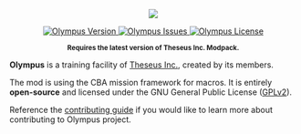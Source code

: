 <p align="center">
    <img src="https://github.com/Theseus-Aegis/Olympus/blob/master/extras/logo/Olympus-Logo.png">
</p>
<p align="center">
    <a href="https://github.com/Theseus-Aegis/Olympus/releases/latest">
        <img src="https://img.shields.io/badge/Version-3.6.0-blue.svg" alt="Olympus Version">
    </a>
    <a href="https://github.com/Theseus-Aegis/Olympus/issues">
        <img src="https://img.shields.io/github/issues-raw/Theseus-Aegis/Olympus.svg?label=Issues" alt="Olympus Issues">
    </a>
    <a href="https://github.com/Theseus-Aegis/Olympus/blob/master/LICENSE">
        <img src="https://img.shields.io/badge/License-GPLv2-red.svg" alt="Olympus License">
    </a>
</p>
<p align="center"><sup><strong>Requires the latest version of Theseus Inc. Modpack.</strong></sup></p>

**Olympus** is a training facility of <a href="http://www.theseus-aegis.com/">Theseus Inc.</a>, created by its members.

The mod is using the CBA mission framework for macros. It is entirely **open-source** and licensed under the GNU General Public License ([GPLv2](https://github.com/Theseus-Aegis/Olympus/blob/master/LICENSE)).

Reference the [contributing guide](https://github.com/Theseus-Aegis/Olympus/blob/master/.github/CONTRIBUTING.md) if you would like to learn more about contributing to Olympus project.
